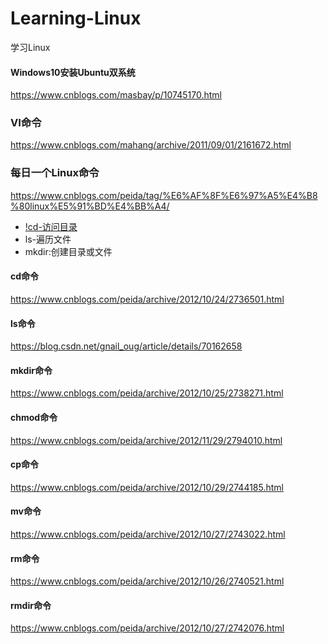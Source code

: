 # Learning-Linux
学习Linux
#### Windows10安装Ubuntu双系统
https://www.cnblogs.com/masbay/p/10745170.html

### VI命令
https://www.cnblogs.com/mahang/archive/2011/09/01/2161672.html

### 每日一个Linux命令
https://www.cnblogs.com/peida/tag/%E6%AF%8F%E6%97%A5%E4%B8%80linux%E5%91%BD%E4%BB%A4/

* [!cd-访问目录](https://www.cnblogs.com/peida/archive/2012/10/24/2736501.html)
* ls-遍历文件
* mkdir:创建目录或文件

#### cd命令
https://www.cnblogs.com/peida/archive/2012/10/24/2736501.html

#### ls命令
https://blog.csdn.net/gnail_oug/article/details/70162658

#### mkdir命令
https://www.cnblogs.com/peida/archive/2012/10/25/2738271.html

#### chmod命令
https://www.cnblogs.com/peida/archive/2012/11/29/2794010.html

#### cp命令
https://www.cnblogs.com/peida/archive/2012/10/29/2744185.html

#### mv命令
https://www.cnblogs.com/peida/archive/2012/10/27/2743022.html

#### rm命令
https://www.cnblogs.com/peida/archive/2012/10/26/2740521.html

#### rmdir命令
https://www.cnblogs.com/peida/archive/2012/10/27/2742076.html
